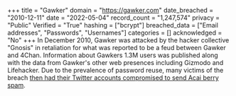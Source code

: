 +++
title = "Gawker"
domain = "https://gawker.com"
date_breached = "2010-12-11"
date = "2022-05-04"
record_count = "1,247,574"
privacy = "Public"
Verified = "True"
hashing = ["bcrypt"]
breached_data = ["Email addresses", "Passwords", "Usernames"]
categories = []
acknowledged = "No"
+++
In December 2010, Gawker was attacked by the hacker collective &quot;Gnosis&quot; in retaliation for what was reported to be a feud between Gawker and 4Chan. Information about Gawkers 1.3M users was published along with the data from Gawker's other web presences including Gizmodo and Lifehacker. Due to the prevalence of password reuse, many victims of the breach <a href="http://www.troyhunt.com/2011/01/why-your-apps-security-design-could.html" target="_blank" rel="noopener">then had their Twitter accounts compromised to send Acai berry spam</a>.

